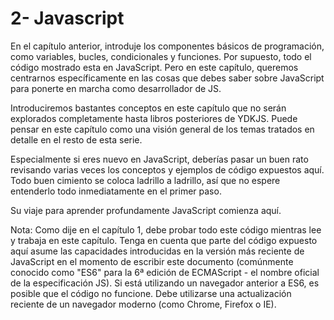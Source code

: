 # 2- Javascript

En el capítulo anterior, introduje los componentes básicos de programación, como variables, bucles, condicionales y funciones. Por supuesto, todo el código mostrado esta en JavaScript. Pero en este capítulo, queremos centrarnos específicamente en las cosas que debes saber sobre JavaScript para ponerte en marcha como desarrollador de JS.

Introduciremos bastantes conceptos en este capítulo que no serán explorados completamente hasta libros posteriores de YDKJS. Puede pensar en este capítulo como una visión general de los temas tratados en detalle en el resto de esta serie.

Especialmente si eres nuevo en JavaScript, deberías pasar un buen rato revisando varias veces los conceptos y ejemplos de código expuestos aquí. Todo buen cimiento se coloca ladrillo a ladrillo, así que no espere entenderlo todo inmediatamente en el primer paso.

Su viaje para aprender profundamente JavaScript comienza aquí.

Nota: Como dije en el capítulo 1, debe probar todo este código mientras lee y trabaja en este capítulo. Tenga en cuenta que parte del código expuesto aquí asume las capacidades introducidas en la versión más reciente de JavaScript en el momento de escribir este documento \(comúnmente conocido como "ES6" para la 6ª edición de ECMAScript - el nombre oficial de la especificación JS\). Si está utilizando un navegador anterior a ES6, es posible que el código no funcione. Debe utilizarse una actualización reciente de un navegador moderno \(como Chrome, Firefox o IE\).
